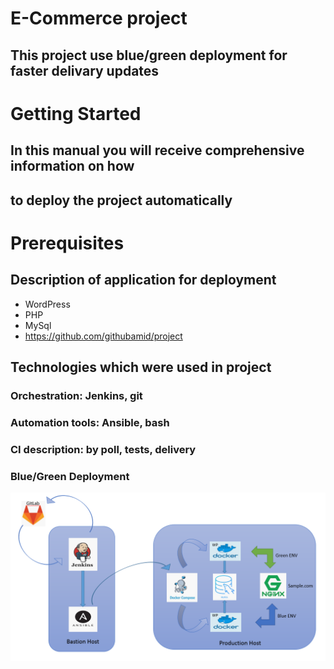 # E-Commerce project
## This project use blue/green deployment for faster delivary updates
# Getting Started
## In this manual you will receive comprehensive information on how 
## to deploy the project automatically
# Prerequisites
## Description of application for deployment
   - WordPress
   - PHP
   - MySql
   - https://github.com/githubamid/project
## Technologies which were used in project
### Orchestration: Jenkins, git
### Automation tools: Ansible, bash
### CI description: by poll, tests, delivery
### Blue/Green Deployment
<img src="image/scheme.png" weith="10" hight="10">
